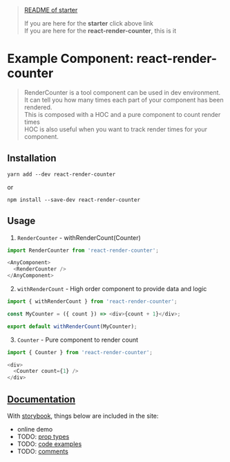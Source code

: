 <blockquote>
  <!-- This <blockquote> will be hidden in gh-pages, because it's no gonna work there and there's better menue -->
  <a href="./docs/starter.md">README of starter</a> 
  <p>
    If you are here for the <strong>starter</strong> click above link</br>
    If you are here for the <strong>react-render-counter</strong>, this is it</br>
  </p>
  <!-- 
    You can remove this after you started.  
    For the convenience of merging, README.md below is all yours, I will try my best not to change them.
    Also, you should change docs/starter.md as little as you can to avoid conflicts.
   -->
</blockquote>

# Example Component: react-render-counter
> RenderCounter is a tool component can be used in dev environment. It can tell you how many times each part of your component has been rendered.  
> This is composed with a HOC and a pure component to count render times  
> HOC is also useful when you want to track render times for your component.

## Installation
```
yarn add --dev react-render-counter
```
or
```
npm install --save-dev react-render-counter
```

## Usage
1. `RenderCounter` - withRenderCount(Counter)

  ```js
  import RenderCounter from 'react-render-counter';
  
  <AnyComponent>
    <RenderCounter />
  </AnyComponent>
  ```

2. `withRenderCount` - High order component to provide data and logic

  ```js
  import { withRenderCount } from 'react-render-counter';
  
  const MyCounter = ({ count }) => <div>{count + 1}</div>;
  
  export default withRenderCount(MyCounter);
  ```
  
3. `Counter` - Pure component to render count

  ```js
  import { Counter } from 'react-render-counter';
  
  <div>
    <Counter count={1} /> 
  </div>
  ```

## [Documentation](https://stupidism.github.io/stupid-rc-starter/)

With [storybook](https://storybooks.js.org), things below are included in the site:
- online demo
- TODO: [prop types](src/RenderCounter/Counter.js)
- TODO: [code examples](stories/RenderCounter/RenderCounter.story.js)
- TODO: [comments](https://github.com/storybooks/storybook/blob/master/addons/comments)
